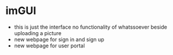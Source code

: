 # imGUI
* this is just the interface no functionality of whatssoever beside uploading a picture
* new webpage for sign in and sign up
* new webpage for user portal